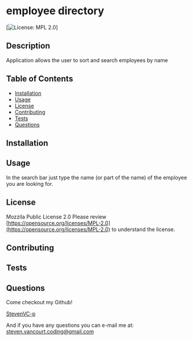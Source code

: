 
# employee directory

[![License: MPL 2.0](https://img.shields.io/badge/License-MPL%202.0-brightgreen.svg)]

## Description
Application allows the user to sort and search employees by name

##  Table of Contents

* [Installation](#Installation)
* [Usage](#Usage)
* [License](#License)
* [Contributing](#Contributing)
* [Tests](#Tests)
* [Questions](#Questions)

## Installation


## Usage
In the search bar just type the name (or part of the name) of the employee you are looking for.

## License
Mozzila Public License 2.0
Please review [https://opensource.org/licenses/MPL-2.0](https://opensource.org/licenses/MPL-2.0) to understand the license.

## Contributing


## Tests


## Questions
Come checkout my Github!

[StevenVC-p](https://www.github/StevenVC-p)

And if you have any questions you can e-mail me at:
[steven.vancourt.coding@gmail.com](steven.vancourt.coding@gmail.com)